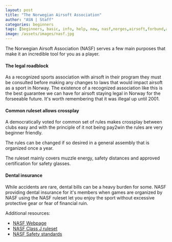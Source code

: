 ```yaml
---
layout: post
title: "The Norwegian Airsoft Association"
author: "ASN | Staff"
categories: beginners
tags: [beginners, basic, info, help, new, nasf,norges,airsoft,forbund,association]
image: /assets/images/nasf.jpg
---
```


The Norwegian Airsoft Association (NASF) serves a few main purposes that make it an incredible tool for you as a player.

#### The legal roadblock

As a recognized sports association with airsoft in their program they must be consulted before making any changes to laws that would impact airsoft as a sport in Norway. The existence of a recognized association like this is the best guarantee we can have for airsoft staying legal in Norway for the forseeable future. It's worth remembering that it was illegal up until 2001.

#### Common ruleset allows crossplay

A democratically voted for common set of rules makes crossplay between clubs easy and with the principle of it not being pay2win the rules are very beginner friendly. 

The rules can be changed if so desired in a general assembly that is organized once a year.

The ruleset mainly covers muzzle energy, safety distances and approved certification for safety glasses. 

#### Dental insurance
While accidents are rare, dental bills can be a heavy burden for some. NASF providing dental insurance for it's members when games are organized by NASF using the NASF ruleset let you enjoy the sport without excessive protective gear or fear of financial ruin.


Additional resources:
* [NASF Webpage](www.nasf.no)
* [NASF Class J ruleset](https://nasf.no/filedump/forskrift_vaapen_klasse_J.pdf)
* [NASF Safety standards](https://nasf.no/filedump/forskrift_sikkerhet.pdf)
